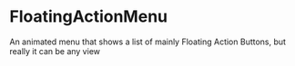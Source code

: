 # FloatingActionMenu
An animated menu that shows a list of mainly Floating Action Buttons, but really it can be any view
